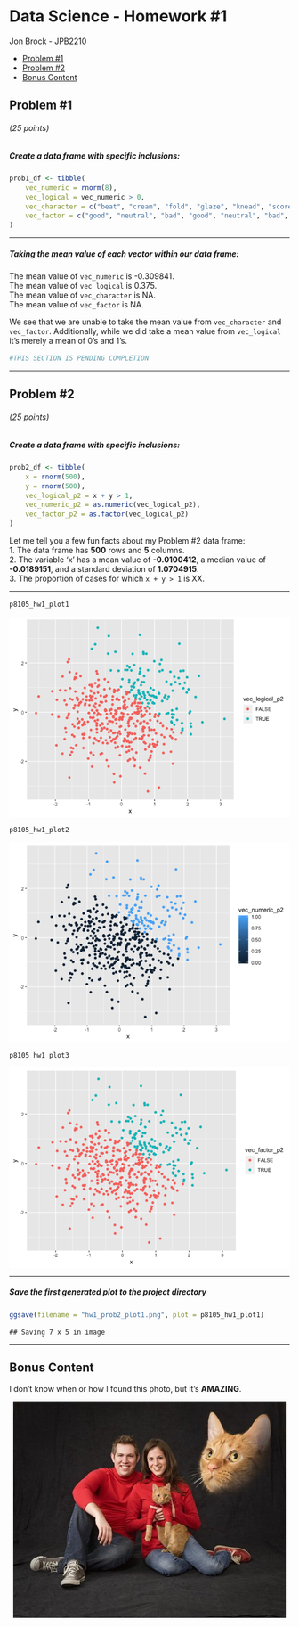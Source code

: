 Data Science - Homework \#1
================
Jon Brock - JPB2210

  - [Problem \#1](#problem-1)
  - [Problem \#2](#problem-2)
  - [Bonus Content](#bonus-content)

## Problem \#1

###### (*25 points*)

##### *Create a data frame with specific inclusions:*

``` r
prob1_df <- tibble(
    vec_numeric = rnorm(8),
    vec_logical = vec_numeric > 0,
    vec_character = c("beat", "cream", "fold", "glaze", "knead", "score", "whip", "whisk"),
    vec_factor = c("good", "neutral", "bad", "good", "neutral", "bad", "good", "bad")
)
```

-----

##### *Taking the mean value of each vector within our data frame:*

The mean value of `vec_numeric` is -0.309841.  
The mean value of `vec_logical` is 0.375.  
The mean value of `vec_character` is NA.  
The mean value of `vec_factor` is NA.

We see that we are unable to take the mean value from `vec_character`
and `vec_factor`. Additionally, while we did take a mean value from
`vec_logical` it’s merely a mean of 0’s and 1’s.

``` r
#THIS SECTION IS PENDING COMPLETION
```

-----

## Problem \#2

###### (*25 points*)

##### *Create a data frame with specific inclusions:*

``` r
prob2_df <- tibble(
    x = rnorm(500),
    y = rnorm(500),
    vec_logical_p2 = x + y > 1,
    vec_numeric_p2 = as.numeric(vec_logical_p2),
    vec_factor_p2 = as.factor(vec_logical_p2)
)
```

Let me tell you a few fun facts about my Problem \#2 data frame:  
1\. The data frame has **500** rows and **5** columns.  
2\. The variable ‘x’ has a mean value of **-0.0100412**, a median value
of **-0.0189151**, and a standard deviation of **1.0704915**.  
3\. The proportion of cases for which `x + y > 1` is XX.

-----

``` r
p8105_hw1_plot1
```

<img src="p8105_hw1_jpb2210_files/figure-gfm/display_plots-1.png" style="display: block; margin: auto;" />

``` r
p8105_hw1_plot2
```

<img src="p8105_hw1_jpb2210_files/figure-gfm/display_plots-2.png" style="display: block; margin: auto;" />

``` r
p8105_hw1_plot3
```

<img src="p8105_hw1_jpb2210_files/figure-gfm/display_plots-3.png" style="display: block; margin: auto;" />

-----

##### *Save the first generated plot to the project directory*

``` r
ggsave(filename = "hw1_prob2_plot1.png", plot = p8105_hw1_plot1)
```

    ## Saving 7 x 5 in image

-----

## Bonus Content

I don’t know when or how I found this photo, but it’s **AMAZING**.

<center>

![](cat_family_photo.jpg)

</center>
